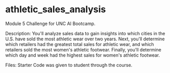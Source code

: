 # athletic_sales_analysis
Module 5 Challenge for UNC AI Bootcamp. 

Description:
    You'll analyze sales data to gain insights into which cities in the U.S. have sold the most athletic wear over two years. Next, you'll determine which retailers had the greatest total sales for athletic wear, and which retailers sold the most women's athletic footwear. Finally, you'll determine which day and week had the highest sales for women's athletic footwear.

Files:
    Starter Code was given to student through the course.